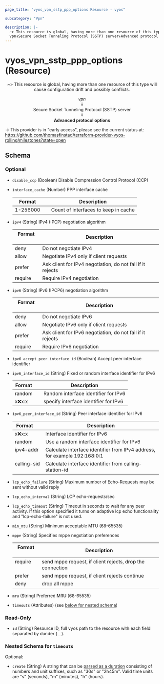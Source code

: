 ```yaml
---
page_title: "vyos_vpn_sstp_ppp_options Resource - vyos"

subcategory: "Vpn"

description: |- 
  ~> This resource is global, having more than one resource of this type will cause configuration drift and possibly conflicts.
  vpn⯯Secure Socket Tunneling Protocol (SSTP) server⯯Advanced protocol options
---
```


# vyos_vpn_sstp_ppp_options (Resource)
<center>

~> This resource is global, having more than one resource of this type will cause configuration drift and possibly conflicts.

*vpn*  
⯯  
Secure Socket Tunneling Protocol (SSTP) server  
⯯  
**Advanced protocol options**


</center>

-> This provider is in "early access", please see the current status at: https://github.com/thomasfinstad/terraform-provider-vyos-rolling/milestones?state=open

## Schema

### Optional

- `disable_ccp` (Boolean) Disable Compression Control Protocol (CCP)
- `interface_cache` (Number) PPP interface cache

    |Format    &emsp;|Description                           |
    |------------|----------------------------------------|
    |1-256000  &emsp;|Count of interfaces to keep in cache  |
- `ipv4` (String) IPv4 (IPCP) negotiation algorithm

    |Format   &emsp;|Description                                                 |
    |-----------|--------------------------------------------------------------|
    |deny     &emsp;|Do not negotiate IPv4                                       |
    |allow    &emsp;|Negotiate IPv4 only if client requests                      |
    |prefer   &emsp;|Ask client for IPv4 negotiation, do not fail if it rejects  |
    |require  &emsp;|Require IPv4 negotiation                                    |
- `ipv6` (String) IPv6 (IPCP6) negotiation algorithm

    |Format   &emsp;|Description                                                 |
    |-----------|--------------------------------------------------------------|
    |deny     &emsp;|Do not negotiate IPv6                                       |
    |allow    &emsp;|Negotiate IPv6 only if client requests                      |
    |prefer   &emsp;|Ask client for IPv6 negotiation, do not fail if it rejects  |
    |require  &emsp;|Require IPv6 negotiation                                    |
- `ipv6_accept_peer_interface_id` (Boolean) Accept peer interface identifier
- `ipv6_interface_id` (String) Fixed or random interface identifier for IPv6

    |Format   &emsp;|Description                            |
    |-----------|-----------------------------------------|
    |random   &emsp;|Random interface identifier for IPv6   |
    |x:x:x:x  &emsp;|specify interface identifier for IPv6  |
- `ipv6_peer_interface_id` (String) Peer interface identifier for IPv6

    |Format       &emsp;|Description                                                                |
    |---------------|-----------------------------------------------------------------------------|
    |x:x:x:x      &emsp;|Interface identifier for IPv6                                              |
    |random       &emsp;|Use a random interface identifier for IPv6                                 |
    |ipv4-addr    &emsp;|Calculate interface identifier from IPv4 address, for example 192:168:0:1  |
    |calling-sid  &emsp;|Calculate interface identifier from calling-station-id                     |
- `lcp_echo_failure` (String) Maximum number of Echo-Requests may be sent without valid reply
- `lcp_echo_interval` (String) LCP echo-requests/sec
- `lcp_echo_timeout` (String) Timeout in seconds to wait for any peer activity. If this option specified it turns on adaptive lcp echo functionality and &#34;lcp-echo-failure&#34; is not used.
- `min_mtu` (String) Minimum acceptable MTU (68-65535)
- `mppe` (String) Specifies mppe negotiation preferences

    |Format   &emsp;|Description                                                |
    |-----------|-------------------------------------------------------------|
    |require  &emsp;|send mppe request, if client rejects, drop the connection  |
    |prefer   &emsp;|send mppe request, if client rejects continue              |
    |deny     &emsp;|drop all mppe                                              |
- `mru` (String) Preferred MRU (68-65535)
- `timeouts` (Attributes) (see [below for nested schema](#nestedatt--timeouts))

### Read-Only

- `id` (String) Resource ID, full vyos path to the resource with each field separated by dunder (`__`).

<a id="nestedatt--timeouts"></a>
### Nested Schema for `timeouts`

Optional:

- `create` (String) A string that can be [parsed as a duration](https://pkg.go.dev/time#ParseDuration) consisting of numbers and unit suffixes, such as &#34;30s&#34; or &#34;2h45m&#34;. Valid time units are &#34;s&#34; (seconds), &#34;m&#34; (minutes), &#34;h&#34; (hours).  
